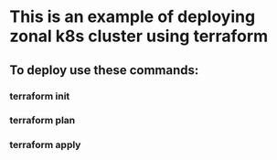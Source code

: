 # This is an example of deploying zonal k8s cluster using terraform
## To deploy use these commands: 
### terraform init
### terraform plan
### terraform apply
